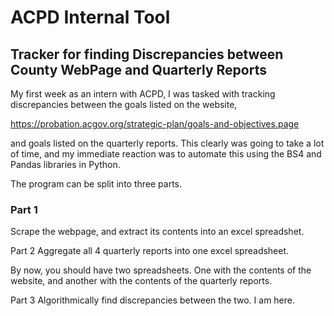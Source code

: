 # ACPD Internal Tool 
## Tracker for finding Discrepancies between County WebPage and Quarterly Reports

My first week as an intern with ACPD, I was tasked with tracking discrepancies between the goals listed on the website, 

https://probation.acgov.org/strategic-plan/goals-and-objectives.page

and goals listed on the quarterly reports. This clearly was going to take a lot of time, and my immediate reaction was to automate this using the BS4 and Pandas libraries in Python. 

The program can be split into three parts. 

### Part 1 
Scrape the webpage, and extract its contents into an excel spreadshet. 

Part 2 
Aggregate all 4 quarterly reports into one excel spreadsheet. 

By now, you should have two spreadsheets. One with the contents of the website, and another with the contents of the quarterly reports. 

Part 3 
Algorithmically find discrepancies between the two. 
I am here. 


